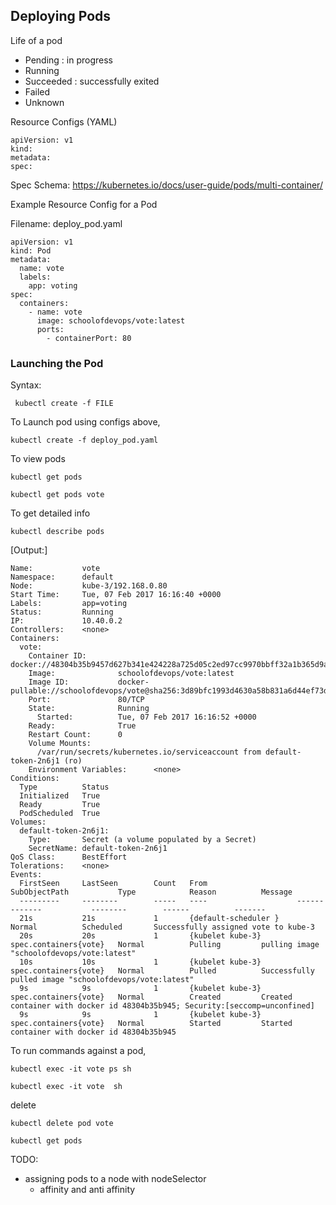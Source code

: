 ## Deploying Pods

Life of a pod

  * Pending : in progress
  * Running
  * Succeeded : successfully exited
  * Failed
  * Unknown


Resource Configs (YAML)

```
apiVersion: v1
kind:
metadata:
spec:
```

Spec Schema: https://kubernetes.io/docs/user-guide/pods/multi-container/


Example Resource Config for a Pod

Filename: deploy_pod.yaml
```
apiVersion: v1
kind: Pod
metadata:
  name: vote
  labels:
    app: voting
spec:
  containers:
    - name: vote
      image: schoolofdevops/vote:latest
      ports:
        - containerPort: 80
```


### Launching the Pod

Syntax:

```
 kubectl create -f FILE
```

To Launch pod using configs above,

```
kubectl create -f deploy_pod.yaml

```

To view pods

```
kubectl get pods

kubectl get pods vote
```

To get detailed info

```
kubectl describe pods
```

[Output:]
```
Name:           vote
Namespace:      default
Node:           kube-3/192.168.0.80
Start Time:     Tue, 07 Feb 2017 16:16:40 +0000
Labels:         app=voting
Status:         Running
IP:             10.40.0.2
Controllers:    <none>
Containers:
  vote:
    Container ID:       docker://48304b35b9457d627b341e424228a725d05c2ed97cc9970bbff32a1b365d9a5d
    Image:              schoolofdevops/vote:latest
    Image ID:           docker-pullable://schoolofdevops/vote@sha256:3d89bfc1993d4630a58b831a6d44ef73d2be76a7862153e02e7a7c0cf2936731
    Port:               80/TCP
    State:              Running
      Started:          Tue, 07 Feb 2017 16:16:52 +0000
    Ready:              True
    Restart Count:      0
    Volume Mounts:
      /var/run/secrets/kubernetes.io/serviceaccount from default-token-2n6j1 (ro)
    Environment Variables:      <none>
Conditions:
  Type          Status
  Initialized   True
  Ready         True
  PodScheduled  True
Volumes:
  default-token-2n6j1:
    Type:       Secret (a volume populated by a Secret)
    SecretName: default-token-2n6j1
QoS Class:      BestEffort
Tolerations:    <none>
Events:
  FirstSeen     LastSeen        Count   From                    SubObjectPath           Type            Reason          Message
  ---------     --------        -----   ----                    -------------           --------        ------          -------
  21s           21s             1       {default-scheduler }                            Normal          Scheduled       Successfully assigned vote to kube-3
  20s           20s             1       {kubelet kube-3}        spec.containers{vote}   Normal          Pulling         pulling image "schoolofdevops/vote:latest"
  10s           10s             1       {kubelet kube-3}        spec.containers{vote}   Normal          Pulled          Successfully pulled image "schoolofdevops/vote:latest"
  9s            9s              1       {kubelet kube-3}        spec.containers{vote}   Normal          Created         Created container with docker id 48304b35b945; Security:[seccomp=unconfined]
  9s            9s              1       {kubelet kube-3}        spec.containers{vote}   Normal          Started         Started container with docker id 48304b35b945
```

To run commands against a pod,

```
kubectl exec -it vote ps sh

kubectl exec -it vote  sh

```

delete
```
kubectl delete pod vote

kubectl get pods
```


TODO:
 - assigning pods to a node with nodeSelector
    - affinity and anti affinity
    
